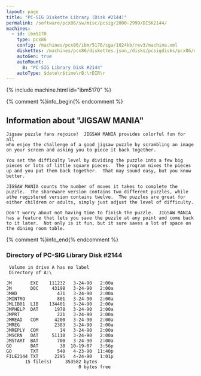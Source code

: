 ```yaml
---
layout: page
title: "PC-SIG Diskette Library (Disk #2144)"
permalink: /software/pcx86/sw/misc/pcsig/2000-2999/DISK2144/
machines:
  - id: ibm5170
    type: pcx86
    config: /machines/pcx86/ibm/5170/cga/1024kb/rev3/machine.xml
    diskettes: /machines/pcx86/diskettes.json,/disks/pcsigdisks/pcx86/diskettes.json
    autoGen: true
    autoMount:
      B: "PC-SIG Library Disk #2144"
    autoType: $date\r$time\rB:\rDIR\r
---
```


{% include machine.html id="ibm5170" %}

{% comment %}info_begin{% endcomment %}

## Information about "JIGSAW MANIA"

    Jigsaw puzzle fans rejoice!  JIGSAW MANIA provides colorful fun for all
    who enjoy the challenge of a good jigsaw puzzle by scrambling an image
    on your screen and asking you to piece it back together.
    
    You set the difficulty level by dividing the puzzle into a few big
    pieces or lots of little square pieces.  The program mixes the pieces
    up and you put them back together.  That may sound easy, but you know
    better.
    
    JIGSAW MANIA counts the number of moves it takes to complete the
    puzzle.  The shareware version contains two different puzzles, while
    athe registered version contains twelve.  The puzzles are great for
    either childrem or adults, simply just adjust the level of difficulty.
    
    Don't worry about not having time to finish the puzzle.  JIGSAW MANIA
    has a feature that lets you save the puzzle at any point and come back
    to it later.  Not only is it fun, but it sure saves a lot of space on
    the dining room table.
{% comment %}info_end{% endcomment %}


### Directory of PC-SIG Library Disk #2144

     Volume in drive A has no label
     Directory of A:\

    JM       EXE    111232   3-24-90   2:00a
    JM       DOC     43198   3-24-90   2:00a
    JMHD               471   3-24-90   2:00a
    JMINTRO            801   3-24-90   2:00a
    JMLIB01  LIB    134401   3-24-90   2:00a
    JMPHELP  DAT      1978   3-24-90   2:00a
    JMPRT              221   3-24-90   2:00a
    JMREAD   COM      4200   3-24-90   2:00a
    JMREG             2383   3-24-90   2:00a
    JMREPLY  COM        14   3-24-90   2:00a
    JMSCRN   DAT     51110   3-24-90   2:00a
    JMSTART  BAT       700   3-24-90   2:00a
    GO       BAT        38  10-19-87   3:56p
    GO       TXT       540   4-23-90  11:40p
    FILE2144 TXT      2295   4-24-90   1:01p
           15 file(s)     353582 bytes
                               0 bytes free
